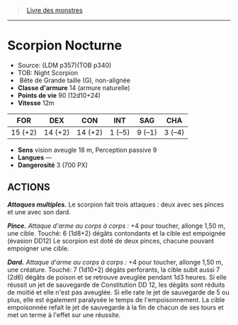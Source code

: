 ﻿> [Livre des monstres](tome_of_beasts_old.md)

---

# Scorpion Nocturne

- Source: (LDM p357)(TOB p340)
- TOB: Night Scorpion
-  Bête de Grande taille (G), non-alignée
- **Classe d'armure** 14 (armure naturelle)
- **Points de vie** 90 (12d10+24)
- **Vitesse** 12m

|FOR|DEX|CON|INT|SAG|CHA|
|---|---|---|---|---|---|
|15 (+2)|14 (+2)|14 (+2)|1 (–5)|9 (–1)|3 (–4)|

- **Sens** vision aveugle 18 m, Perception passive 9
- **Langues** —
- **Dangerosité** 3 (700 PX)

## ACTIONS

**_Attaques multiples._** Le scorpion fait trois attaques : deux avec ses pinces et une avec son dard.

**_Pince._** _Attaque d'arme au corps à corps :_ +4 pour toucher, allonge 1,50 m, une cible. Touché: 6 (1d8+2) dégâts contondants et la cible est empoignée (évasion DD12) Le scorpion est doté de deux pinces, chacune pouvant empoigner une cible.

**_Dard._** _Attaque d'arme au corps à corps :_ +4 pour toucher, allonge 1,50 m, une créature. Touché: 7 (1d10+2) dégâts perforants, la cible subit aussi 7 (2d6) dégâts de poison et se retrouve aveuglée pendant 1d3 heures. Si elle réussit un jet de sauvegarde de Constitution DD 12, les dégâts sont réduits de moitié et elle n'est pas aveuglée. Si elle rate le jet de sauvegarde de 5 ou plus, elle est également paralysée le temps de l'empoisonnement. La cible empoisonnée refait le jet de sauvegarde à la fin de chacun de ses tours et met un terme à l'effet sur une réussite.

